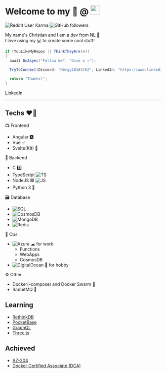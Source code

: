 # Welcome to my 📜 @ <img src="https://github.githubassets.com/images/modules/logos_page/Octocat.png" height="30" width="30">


![Reddit User Karma](https://img.shields.io/reddit/user-karma/combined/Nergy101?style=social)
![GitHub followers](https://img.shields.io/github/followers/Nergy101?label=Follow&style=social) 

My name's Christian and I am a dev from NL 👋   
I love using my 💻 to create some cool stuff!

```cs
if (YouLikeMyRepos || ThinkTheyAre(🔥)) 
{
  await DoAsync("Follow me", "Give a ⭐");
  
  TryToConnect(Discord: "Nergy101#3762", LinkedIn: "https://www.linkedin.com/in/christian-van-dijk-657069134");

  return "Thanks!";
}
```
[LinkedIn](https://www.linkedin.com/in/christian-van-dijk-657069134)
- - -

## Techs ❤️‍🔥

📺 Frontend
- Angular 🅰️  
- Vue ✅
- Svelte(Kit) 🔗

🚀 Backend
- C #️⃣
- TypeScript ![TS](https://img.shields.io/badge/-TS-blue) 
- NodeJS 🟩 ![JS](https://img.shields.io/badge/-JS-green) 
- Python 3 🐍

🗃️ Database
- ![SQL](https://img.shields.io/badge/-SQL-blueviolet) 
- ![CosmosDB](https://img.shields.io/badge/-CosmosDB-blue) 
- ![MongoDB](https://img.shields.io/badge/-MongoDB-green)
- ![Redis](https://img.shields.io/badge/-Redis-red)

💽 Ops
- ![Azure](https://img.shields.io/badge/-Azure-blue) ☁ for work
  - Functions
  - WebApps
  - CosmosDB
- ![DigitalOcean](https://img.shields.io/badge/-DigitalOcean-blue) 🌊 for hobby

⚙ Other
- Docker(-compose) and Docker Swarm 🐳 
- RabbitMQ 🐇

## Learning
- [RethinkDB](https://rethinkdb.com)
- [PocketBase](https://pocketbase.io)
- [GraphQL](https://graphql.org)
- [Three.js](https://threejs.org)

## Achieved
- [AZ-204](https://docs.microsoft.com/en-us/learn/certifications/exams/az-204/)
- [Docker Certified Associate (DCA)](https://training.mirantis.com/certification/dca-certification-exam/)
